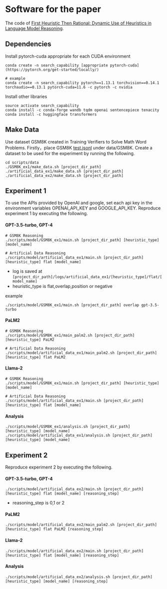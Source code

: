 # Software for the paper
The code of [First Heuristic Then Rational: Dynamic Use of Heuristics in Language Model Reasoning](https://arxiv.org/abs/2406.16078).

## Dependencies
Install pytorch-cuda appropriate for each CUDA environment
```
conda create -n search_capability [appropriate pytorch-cuda](https://pytorch.org/get-started/locally/)

# example
conda create -n search_capability pytorch==1.13.1 torchvision==0.14.1 torchaudio==0.13.1 pytorch-cuda=11.6 -c pytorch -c nvidia
```
Install other libraries
```
source activate search_capability
conda install -c conda-forge wandb tqdm openai sentencepiece tenacity
conda install -c huggingface transformers
```


## Make Data
Use dataset GSM8K created in Training Verifiers to Solve Math Word Problems.
Firstly，place GSM8K [test.jsonl](https://github.com/openai/grade-school-math/blob/master/grade_school_math/data/test.jsonl) under data/GSM8K.
Create a dataset to be used for the experiment by running the following.
```
cd scripts/data
./GSM8K_ex1/make_data.sh [project_dir_path]
./artificial_data_ex1/make_data.sh [project_dir_path]
./artificial_data_ex2/make_data.sh [project_dir_path]
```




## Experiment 1 
To use the APIs provided by OpenAI and google, set each api key in the environment variables OPENAI_API_KEY and GOOGLE_API_KEY.
Reproduce experiment 1 by executing the following. 
#### GPT-3.5-turbo, GPT-4
```
# GSM8K Reasoning
./scripts/model/GSM8K_ex1/main.sh [project_dir_path] [heuristic_type] [model_name]

# Artificial Data Reasoning
./scripts/model/artificial_data_ex1/main.sh [project_dir_path] [heuristic_type] flat [model_name]
```
- log is saved at `[project_dir_path]/logs/artificial_data_ex1/[heuristic_type]/flat/[model_name]`
- heuristic_type is flat,overlap,position or negative

example
```
./scripts/model/GSM8K_ex1/main.sh [project_dir_path] overlap gpt-3.5-turbo
```
#### PaLM2
```
# GSM8K Reasoning
./scripts/model/GSM8K_ex1/main_palm2.sh [project_dir_path] [heuristic_type] PaLM2

# Artificial Data Reasoning
./scripts/model/artificial_data_ex1/main_palm2.sh [project_dir_path] [heuristic_type] flat PaLM2
```

#### Llama-2
```
# GSM8K Reasoning
./scripts/model/GSM8K_ex1/main.sh [project_dir_path] [heuristic_type] [model_name]

# Artificial Data Reasoning
./scripts/model/artificial_data_ex1/main.sh [project_dir_path] [heuristic_type] flat [model_name]
```

#### Analysis
```
./scripts/model/GSM8K_ex1/analysis.sh [project_dir_path] [heuristic_type] [model_name]
./scripts/model/artificial_data_ex1/analysis.sh [project_dir_path] [heuristic_type] [model_name]
```


## Experiment 2 
Reproduce experiment 2 by executing the following. 
#### GPT-3.5-turbo, GPT-4
```
./scripts/model/artificial_data_ex2/main.sh [project_dir_path] [heuristic_type] flat [model_name] [reasoning_step]
```
- reasoning_step is 0,1 or 2


#### PaLM2
```
./scripts/model/artificial_data_ex2/main_palm2.sh [project_dir_path] [heuristic_type] flat PaLM2 [reasoning_step]
```

#### Llama-2
```
./scripts/model/artificial_data_ex2/main.sh [project_dir_path] [heuristic_type] flat [model_name] [reasoning_step]
```

#### Analysis
```
./scripts/model/artificial_data_ex2/analysis.sh [project_dir_path] [heuristic_type] [model_name] [reasoning_step]
```